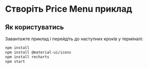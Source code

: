 # Створіть Price Menu приклад

## Як користуватись

Завантажте приклад і перейдіть до наступних кроків у терміналі:


```sh
npm install
npm install @material-ui/icons
npm install recharts
npm start
```
